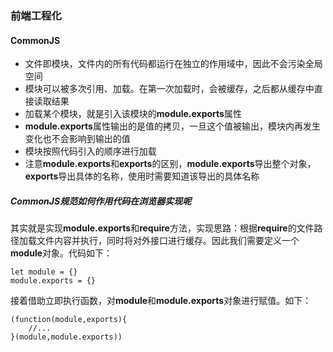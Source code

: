 ### 前端工程化

#### CommonJS

* 文件即模块，文件内的所有代码都运行在独立的作用域中，因此不会污染全局空间
* 模块可以被多次引用、加载。在第一次加载时，会被缓存，之后都从缓存中直接读取结果
* 加载某个模块，就是引入该模块的**module.exports**属性
* **module.exports**属性输出的是值的拷贝，一旦这个值被输出，模块内再发生变化也不会影响到输出的值
* 模块按照代码引入的顺序进行加载
* 注意**module.exports**和**exports**的区别，**module.exports**导出整个对象，**exports**导出具体的名称，使用时需要知道该导出的具体名称

##### CommonJS规范如何作用代码在浏览器实现呢

​	其实就是实现**module.exports**和**require**方法，实现思路：根据**require**的文件路径加载文件内容并执行，同时将对外接口进行缓存。因此我们需要定义一个**module**对象。代码如下：

```
let module = {}
module.exports = {}
```

​	接着借助立即执行函数，对**module**和**module.exports**对象进行赋值。如下：

```
(function(module,exports){
	//...
}(module,module.exports))
```



